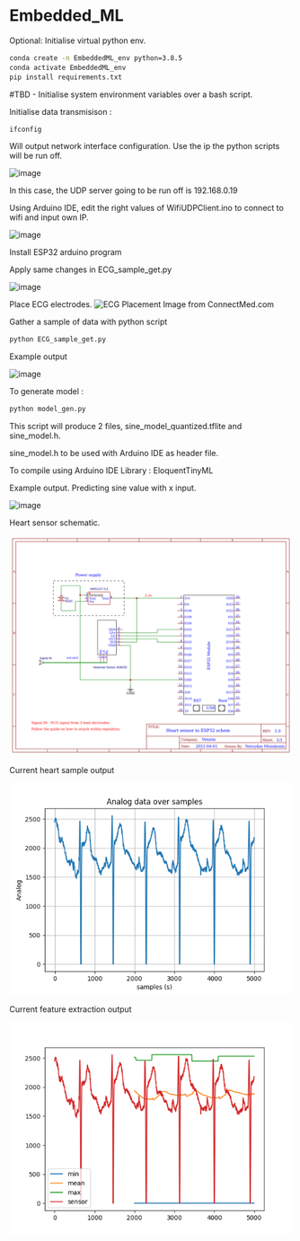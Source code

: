 # Embedded_ML
Optional: 
Initialise virtual python env.
 
```bash
conda create -n EmbeddedML_env python=3.8.5
conda activate EmbeddedML_env
pip install requirements.txt
```

#TBD - Initialise system environment variables over a bash script.

Initialise data transmisison : 
```bash
ifconfig
```
Will output network interface configuration. Use the ip the python scripts will be run off.

![image](https://user-images.githubusercontent.com/39244927/113598037-75938500-9634-11eb-8b80-bf54e8dd47ee.png)

In this case, the UDP server going to be run off is 192.168.0.19


Using Arduino IDE, edit the right values of WifiUDPClient.ino to connect to wifi and input own IP.

![image](https://user-images.githubusercontent.com/39244927/113598676-66f99d80-9635-11eb-9ce7-0216922b556c.png)

Install ESP32 arduino program 


Apply same changes in ECG_sample_get.py

![image](https://user-images.githubusercontent.com/39244927/113598824-a1fbd100-9635-11eb-9b4a-c4c4651132dc.png)


Place ECG electrodes.
![ECG Placement](https://user-images.githubusercontent.com/39244927/113597321-71b33300-9633-11eb-9fbe-8872a5d8d0fa.png) Image from ConnectMed.com


Gather a sample of data with python script
```bash
python ECG_sample_get.py
```
Example output

![image](https://user-images.githubusercontent.com/39244927/113598996-e38c7c00-9635-11eb-93a2-0f7b86773d94.png)


To generate model : 
```bash
python model_gen.py
```
This script will produce 2 files, sine_model_quantized.tflite  and  sine_model.h.

sine_model.h to be used with Arduino IDE as header file. 

To compile using Arduino IDE
Library : EloquentTinyML


Example output. Predicting sine value with x input.

![image](https://user-images.githubusercontent.com/39244927/113181209-6d5cd380-9249-11eb-8cb8-d765fd49bd2b.png)




Heart sensor schematic.

![image](Datasheets/Schematic_Heartmonitor.png)

Current heart sample output

![img](ECG_sample_good.png)

Current feature extraction output

![img](ECG_feature_extraction_current.png)
